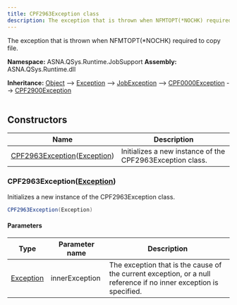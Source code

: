 ```yaml
---
title: CPF2963Exception class
description: The exception that is thrown when NFMTOPT(*NOCHK) required to copy file.
---
```


The exception that is thrown when NFMTOPT(*NOCHK) required to copy file.

**Namespace:** ASNA.QSys.Runtime.JobSupport
**Assembly:** ASNA.QSys.Runtime.dll

**Inheritance:** [Object](https://docs.microsoft.com/en-us/dotnet/api/system.object) --> [Exception](https://docs.microsoft.com/en-us/dotnet/api/system.exception) --> [JobException](/reference/runtime/qsys-runtime-job-support/job-exception.html) --> [CPF0000Exception](/reference/runtime/qsys-runtime-job-support/cpf-exceptions/cpf0000-exception.html) --> [CPF2900Exception](/reference/runtime/qsys-runtime-job-support/cpf-exceptions/cpf2900-exception.html)
<br>
<br>

## Constructors

| Name | Description |
| --- | --- |
| [CPF2963Exception](#cpf2963exceptionexception)([Exception](https://docs.microsoft.com/en-us/dotnet/api/system.exception)) | Initializes a new instance of the CPF2963Exception class.

### CPF2963Exception([Exception](https://docs.microsoft.com/en-us/dotnet/api/system.exception))

Initializes a new instance of the CPF2963Exception class.

```cs
CPF2963Exception(Exception)
```

#### Parameters

| Type | Parameter name | Description
| --- | --- | ---
| [Exception](https://docs.microsoft.com/en-us/dotnet/api/system.exception) | innerException | The exception that is the cause of the current exception, or a null reference if no inner exception is specified.
